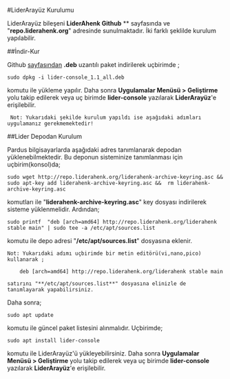 #LiderArayüz Kurulumu

LiderArayüz bileşeni **LiderAhenk Github** ** sayfasında ve  "**repo.liderahenk.org**" adresinde sunulmaktadır. İki farklı şeklilde kurulum yapılabilir.

##İndir-Kur

Github [sayfasından](https://github.com/Pardus-LiderAhenk/lider-console/releases/download/v1.1/lider-console_1.1_all.deb)  **.deb** uzantılı paket indirilerek uçbirimde ;

	sudo dpkg -i lider-console_1.1_all.deb
    
komutu ile yükleme yapılır. Daha sonra **Uygulamalar Menüsü > Geliştirme** yolu takip edilerek veya uç birimde **lider-console** yazılarak **LiderArayüz**'e erişilebilir.

``` Not: Yukarıdaki şekilde kurulum yapıldı ise aşağıdaki adımları uygulamanız gerekmemektedir!```

##Lider Depodan Kurulum

Pardus bilgisayarlarda aşağıdaki adres tanımlanarak  depodan yüklenebilmektedir. Bu deponun sisteminize tanımlanması için uçbirim(konsol)da;

	sudo wget http://repo.liderahenk.org/liderahenk-archive-keyring.asc && sudo apt-key add liderahenk-archive-keyring.asc &&  rm liderahenk-archive-keyring.asc

    
komutları ile "**liderahenk-archive-keyring.asc**" key dosyası indirilerek sisteme yüklenmelidir. Ardından;

	sudo printf  "deb [arch=amd64] http://repo.liderahenk.org/liderahenk stable main" | sudo tee -a /etc/apt/sources.list

komutu ile depo adresi "**/etc/apt/sources.list**" dosyasına eklenir. 

``` 
Not: Yukarıdaki adımı uçbirimde bir metin editörü(vi,nano,pico) kullanarak ;

	deb [arch=amd64] http://repo.liderahenk.org/liderahenk stable main

satırını "**/etc/apt/sources.list**" dosyasına elinizle de tanımlayarak yapabilirsiniz. 
```
Daha sonra;

	sudo apt update
    
komutu ile güncel paket listesini alınmalıdır. Uçbirimde;

	sudo apt install lider-console
    
komutu ile LiderArayüz'ü yükleyebilirsiniz. Daha sonra **Uygulamalar Menüsü > Geliştirme** yolu takip edilerek veya uç birimde **lider-console** yazılarak **LiderArayüz**'e erişilebilir.